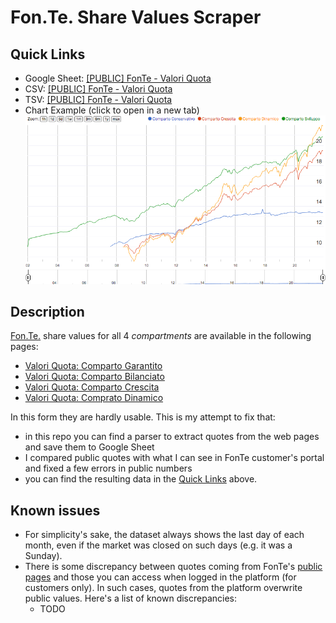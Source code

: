 # Fon.Te. Share Values Scraper

## Quick Links
- Google Sheet: [[PUBLIC] FonTe - Valori Quota](https://docs.google.com/spreadsheets/d/1c5C-6Ir997is-bw84fqNfvU-AkJUYeC36zY6Sv23SXE/edit?usp=sharing)
- CSV: [[PUBLIC] FonTe - Valori Quota](https://docs.google.com/spreadsheets/d/1c5C-6Ir997is-bw84fqNfvU-AkJUYeC36zY6Sv23SXE/export?gid=1638616084&format=csv) 
- TSV: [[PUBLIC] FonTe - Valori Quota](https://docs.google.com/spreadsheets/d/1c5C-6Ir997is-bw84fqNfvU-AkJUYeC36zY6Sv23SXE/export?gid=1638616084&format=tsv)
- Chart Example (click to open in a new tab) 
[![chart example](./img/chart-example.png)](https://docs.google.com/spreadsheets/d/e/2PACX-1vR4C8ie64z0e-DxAoYcxG1ikHlRCofarP2CjJSiHt4ls-KYf5gegRojwR-4UYT1zeGRGpmjTgDp4wJ6/pubchart?oid=196735282&format=interactive)


## Description
[Fon.Te.](https://www.fondofonte.it/) share values for all 4 _compartments_ are available in the following pages:
- [Valori Quota: Comparto Garantito](https://www.fondofonte.it/gestione-finanziaria/i-valori-quota-dei-comparti/comparto-garantito/)
- [Valori Quota: Comparto Bilanciato](https://www.fondofonte.it/gestione-finanziaria/i-valori-quota-dei-comparti/comparto-bilanciato/)
- [Valori Quota: Comparto Crescita](https://www.fondofonte.it/gestione-finanziaria/i-valori-quota-dei-comparti/comparto-crescita/)
- [Valori Quota: Comprato Dinamico](https://www.fondofonte.it/gestione-finanziaria/i-valori-quota-dei-comparti/comparto-dinamico/)

In this form they are hardly usable. This is my attempt to fix that:
- in this repo you can find a parser to extract quotes from the web pages and save them to Google Sheet
- I compared public quotes with what I can see in FonTe customer's portal and fixed a few errors in public numbers
- you can find the resulting data in the [Quick Links](#quick-links) above.
 

## Known issues
- For simplicity's sake, the dataset always shows the last day of each month, even if the market was closed on such days (e.g. it was a Sunday).
- There is some discrepancy between quotes coming from FonTe's [public pages](https://www.fondofonte.it/gestione-finanziaria/i-valori-quota-dei-comparti/comparto-dinamico/) and those you can access when logged in the platform (for customers only). In such cases, quotes from the platform overwrite public values. Here's a list of known discrepancies: 
  - TODO

  